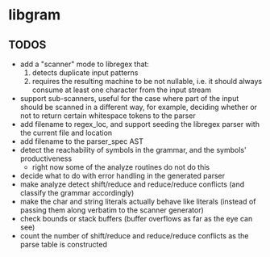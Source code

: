 # libgram

## TODOS

* add a "scanner" mode to libregex that:
    1. detects duplicate input patterns
    2. requires the resulting machine to be not nullable, i.e. it should always consume at least one 
       character from the input stream
* support sub-scanners, useful for the case where part of the input should be scanned in a different way,
  for example, deciding whether or not to return certain whitespace tokens to the parser
* add filename to regex_loc, and support seeding the libregex parser with the current file and location
* add filename to the parser_spec AST
* detect the reachability of symbols in the grammar, and the symbols' productiveness
    - right now some of the analyze routines do not do this
* decide what to do with error handling in the generated parser
* make analyze detect shift/reduce and reduce/reduce conflicts (and classify the grammar accordingly)
* make the char and string literals actually behave like literals (instead of passing them along verbatim to the scanner generator)
* check bounds or stack buffers (buffer overflows as far as the eye can see)
* count the number of shift/reduce and reduce/reduce conflicts as the parse table is constructed
